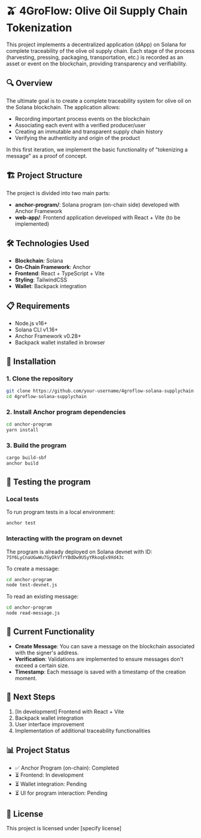 # 🫒 4GroFlow: Olive Oil Supply Chain Tokenization

This project implements a decentralized application (dApp) on Solana for complete traceability of the olive oil supply chain. Each stage of the process (harvesting, pressing, packaging, transportation, etc.) is recorded as an asset or event on the blockchain, providing transparency and verifiability.

## 🔍 Overview

The ultimate goal is to create a complete traceability system for olive oil on the Solana blockchain. The application allows:

- Recording important process events on the blockchain
- Associating each event with a verified producer/user
- Creating an immutable and transparent supply chain history
- Verifying the authenticity and origin of the product

In this first iteration, we implement the basic functionality of "tokenizing a message" as a proof of concept.

## 🏗️ Project Structure

The project is divided into two main parts:

- **anchor-program/**: Solana program (on-chain side) developed with Anchor Framework
- **web-app/**: Frontend application developed with React + Vite (to be implemented)

## 🛠️ Technologies Used

- **Blockchain**: Solana
- **On-Chain Framework**: Anchor
- **Frontend**: React + TypeScript + Vite
- **Styling**: TailwindCSS
- **Wallet**: Backpack integration

## 📋 Requirements

- Node.js v16+
- Solana CLI v1.16+
- Anchor Framework v0.28+
- Backpack wallet installed in browser

## 🚀 Installation

### 1. Clone the repository

```bash
git clone https://github.com/your-username/4groflow-solana-supplychain.git
cd 4groflow-solana-supplychain
```

### 2. Install Anchor program dependencies

```bash
cd anchor-program
yarn install
```

### 3. Build the program

```bash
cargo build-sbf
anchor build
```

## 🧪 Testing the program

### Local tests

To run program tests in a local environment:

```bash
anchor test
```

### Interacting with the program on devnet

The program is already deployed on Solana devnet with ID: `75Y6LyCnaUGwWu7GyDkVTrYBdDw9USyYRkoqEx9Xd43c`

To create a message:

```bash
cd anchor-program
node test-devnet.js
```

To read an existing message:

```bash
cd anchor-program
node read-message.js
```

## 📝 Current Functionality

- **Create Message**: You can save a message on the blockchain associated with the signer's address.
- **Verification**: Validations are implemented to ensure messages don't exceed a certain size.
- **Timestamp**: Each message is saved with a timestamp of the creation moment.

## 🚧 Next Steps

1. [In development] Frontend with React + Vite
2. Backpack wallet integration
3. User interface improvement
4. Implementation of additional traceability functionalities

## 📊 Project Status

- ✅ Anchor Program (on-chain): Completed
- ⏳ Frontend: In development
- ⏳ Wallet integration: Pending
- ⏳ UI for program interaction: Pending

## 📄 License

This project is licensed under [specify license] 